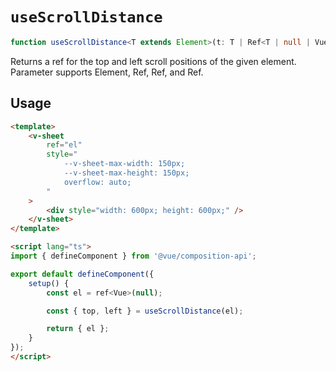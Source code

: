 # `useScrollDistance`

```ts
function useScrollDistance<T extends Element>(t: T | Ref<T | null | Vue>): { top: Ref<number>, left: Ref<number>, target: Element }
```

Returns a ref for the top and left scroll positions of the given element. Parameter supports Element, Ref<Element>, Ref<Vue>, and Ref<null>.

## Usage

```html
<template>
	<v-sheet
		ref="el"
		style="
			--v-sheet-max-width: 150px;
			--v-sheet-max-height: 150px;
			overflow: auto;
		"
	>
		<div style="width: 600px; height: 600px;" />
	</v-sheet>
</template>

<script lang="ts">
import { defineComponent } from '@vue/composition-api';

export default defineComponent({
	setup() {
		const el = ref<Vue>(null);

		const { top, left } = useScrollDistance(el);

		return { el };
	}
});
</script>
```
